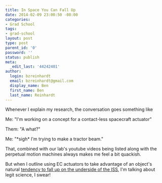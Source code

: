 ```yaml
---
title: In Space You Can Fall Up
date: 2014-02-09 23:00:50 -08:00
categories:
- Grad School
tags:
- grad-school
layout: post
type: post
parent_id: '0'
password: ''
status: publish
meta:
  _edit_last: '44242401'
author:
  login: bzreinhardt
  email: bzreinhardt@gmail.com
  display_name: Ben
  first_name: Ben
  last_name: Reinhardt
---
```


<p>Whenever I explain my research, the conversation goes something like</p>
<p>Me: "I'm working on a concept for a contact-less spacecraft actuator"</p>
<p>Them: "A what?"</p>
<p>Me: "*sigh* I'm trying to make a tractor beam."</p>
<p>That, combined with our lab's youtube videos being listed along with the perpetual motion machines always makes me feel a bit quackish.</p>
<p>But when I outline using EC actuators to take advantage of an object's natural <a href="http://www.spacecraftresearch.com/blog/?p=521" target="_blank">tendency to fall up on the underside of the ISS</a>, I'm talking about legit science, I swear!</p>
<p>&nbsp;</p>

